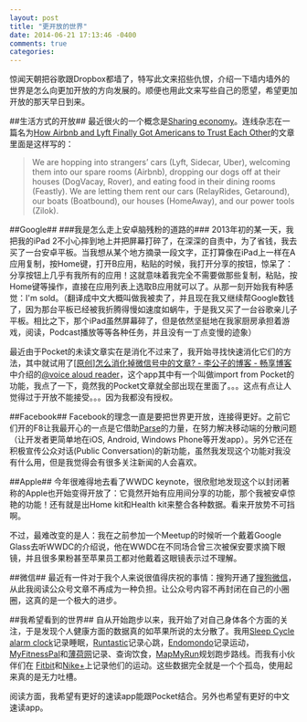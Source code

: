 ```yaml
---
layout: post
title: "更开放的世界"
date: 2014-06-21 17:13:46 -0400
comments: true
categories: 
---
```

惊闻天朝把谷歌跟Dropbox都墙了，特写此文来招些仇恨，介绍一下墙内墙外的世界是怎么向更加开放的方向发展的。顺便也用此文来写些自己的愿望，希望更加开放的那天早日到来。

##生活方式的开放##
最近很火的一个概念是[Sharing economy](http://en.wikipedia.org/wiki/Sharing_economy)。连线杂志在一篇名为[How Airbnb and Lyft Finally Got Americans to Trust Each Other](http://www.wired.com/2014/04/trust-in-the-share-economy/)的文章里面是这样写的：
>We are hopping into strangers’ cars (Lyft, Sidecar, Uber), welcoming them into our spare rooms (Airbnb), dropping our dogs off at their houses (DogVacay, Rover), and eating food in their dining rooms (Feastly). We are letting them rent our cars (RelayRides, Getaround), our boats (Boatbound), our houses (HomeAway), and our power tools (Zilok). 

##Google##
###我是怎么走上安卓脑残粉的道路的###
2013年初的某一天，我把我的iPad 2不小心摔到地上并把屏幕打碎了，在深深的自责中，为了省钱，我去买了一台安卓平板。当我想从某个地方摘录一段文字，正打算像在iPad上一样在A应用复制，按Home键，打开B应用，粘贴的时候，我打开分享的按钮，惊呆了：分享按钮上几乎有我所有的应用！这就意味着我完全不需要做那些复制，粘贴，按Home键等操作，直接在应用列表上选取B应用就可以了。从那一刻开始我有种感觉：I'm sold。（翻译成中文大概叫做我被卖了，并且现在我又继续帮Google数钱了，因为那台平板已经被我折腾得慢如速度如蜗牛，于是我又买了一台谷歌亲儿子平板。相比之下，那个iPad虽然屏幕碎了，但是依然坚挺地在我家厨房承担着游戏，阅读，Podcast播放等等各种任务，并且没有一丁点变慢的迹象）

最近由于Pocket的未读文章实在是消化不过来了，我开始寻找快速消化它们的方法，其中就试用了[\[原创\]怎么消化掉微信号中的文章? - 李公子的博客 - 畅享博客](http://blog.vsharing.com/ligongzi/A1761539.html)中介绍的[@voice aloud reader](https://play.google.com/store/apps/details?id=com.hyperionics.avar&hl=en)，这个app其中有一个叫做import from Pocket的功能，我点了一下，竟然我的Pocket文章就全部出现在里面了。。。这点有点让人觉得过于开放不能接受。。。因为我都没有授权。

##Facebook##
Facebook的理念一直是要把世界更开放，连接得更好。之前它们开的F8让我最开心的一点是它借助[Parse](https://parse.com/)的力量，在努力解决移动端的分散问题（让开发者更简单地在iOS, Android, Windows Phone等开发app）。另外它还在积极宣传公众对话(Public Conversation)的新功能，虽然我发现这个功能对我没有什么用，但是我觉得会有很多关注新闻的人会喜欢。

##Apple##
今年很难得地去看了WWDC keynote，很欣慰地发现这个以封闭著称的Apple也开始变得开放了：它竟然开始有应用间分享的功能，那个我被安卓惊艳的功能！还有就是出Home kit和Health kit来整合各种数据。看来开放势不可挡啊。

不过，最难改变的是人：我在之前参加一个Meetup的时候听一个戴着Google Glass去听WWDC的介绍说，他在WWDC在不同场合曾三次被保安要求摘下眼镜，并且很多果粉甚至苹果员工都对他戴着这眼镜表示过不理解。

##微信##
最近有一件对于我个人来说很值得庆祝的事情：搜狗开通了[搜狗微信](http://weixin.sogou.com/)，从此我阅读公众号文章不再成为一种负担。让公众号内容不再封闭在自己的小圈圈，这真的是一个极大的进步。

##我希望看到的世界##
自从开始跑步以来，我开始了对自己身体各个方面的关注，于是发现个人健康方面的数据真的如苹果所说的太分散了。我用[Sleep Cycle alarm clock](http://www.sleepcycle.com/)记录睡眠，[Runtastic](https://www.runtastic.com/)记录心跳，[Endomondo](http://www.endomondo.com/)记录运动，[MyFitnessPal](http://www.myfitnesspal.com/)和[薄荷网](http://www.boohee.com/)记录、查询饮食，[MapMyRun](http://www.mapmyrun.com/)规划跑步路线。而我有小伙伴们在 [Fitbit](http://www.fitbit.com/)和[Nike+](https://secure-nikeplus.nike.com/plus/)上记录他们的运动。这些数据完全就是一个个孤岛，使用起来真的是无力吐槽。

阅读方面，我希望有更好的速读app能跟Pocket结合。另外也希望有更好的中文速读app。
